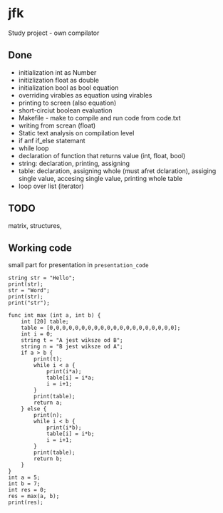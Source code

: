 # jfk
Study project - own compilator

## Done
* initialization int as Number
* initizlization float as double
* initialization bool as bool equation
* overriding virables as equation using virables
* printing to screen (also equation)
* short-circiut boolean evaluation
* Makefile - make to compile and run code from code.txt
* writing from screan (float)
* Static text analysis on compilation level
* if anf if_else statemant
* while loop
* declaration of function that returns value (int, float, bool)
* string: declaration, printing, assigning
* table: declaration, assigning whole (must afret dclaration), assiging single value, accesing single value, printing whole table
* loop over list (iterator)
  
## TODO
matrix,
structures,

## Working code
small part for presentation in `presentation_code`

```
string str = "Hello";
print(str);
str = "Word";
print(str);
print("str");

func int max (int a, int b) {
    int [20] table;
    table = [0,0,0,0,0,0,0,0,0,0,0,0,0,0,0,0,0,0,0,0];
    int i = 0;
    string t = "A jest wiksze od B";
    string n = "B jest wiksze od A";
    if a > b {
        print(t);
        while i < a {
            print(i*a);
            table[i] = i*a;
            i = i+1;
        }
        print(table);
        return a;
    } else {
        print(n);
        while i < b {
            print(i*b);
            table[i] = i*b;
            i = i+1;
        }
        print(table);
        return b;
    }
}
int a = 5;
int b = 7;
int res = 0;
res = max(a, b);
print(res);
```
